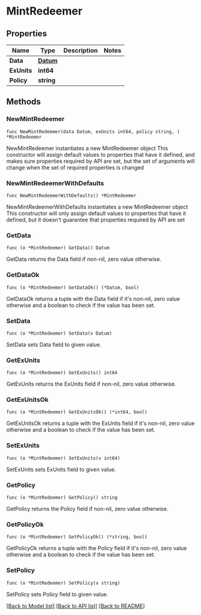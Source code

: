 # MintRedeemer

## Properties

Name | Type | Description | Notes
------------ | ------------- | ------------- | -------------
**Data** | [**Datum**](Datum.md) |  | 
**ExUnits** | **int64** |  | 
**Policy** | **string** |  | 

## Methods

### NewMintRedeemer

`func NewMintRedeemer(data Datum, exUnits int64, policy string, ) *MintRedeemer`

NewMintRedeemer instantiates a new MintRedeemer object
This constructor will assign default values to properties that have it defined,
and makes sure properties required by API are set, but the set of arguments
will change when the set of required properties is changed

### NewMintRedeemerWithDefaults

`func NewMintRedeemerWithDefaults() *MintRedeemer`

NewMintRedeemerWithDefaults instantiates a new MintRedeemer object
This constructor will only assign default values to properties that have it defined,
but it doesn't guarantee that properties required by API are set

### GetData

`func (o *MintRedeemer) GetData() Datum`

GetData returns the Data field if non-nil, zero value otherwise.

### GetDataOk

`func (o *MintRedeemer) GetDataOk() (*Datum, bool)`

GetDataOk returns a tuple with the Data field if it's non-nil, zero value otherwise
and a boolean to check if the value has been set.

### SetData

`func (o *MintRedeemer) SetData(v Datum)`

SetData sets Data field to given value.


### GetExUnits

`func (o *MintRedeemer) GetExUnits() int64`

GetExUnits returns the ExUnits field if non-nil, zero value otherwise.

### GetExUnitsOk

`func (o *MintRedeemer) GetExUnitsOk() (*int64, bool)`

GetExUnitsOk returns a tuple with the ExUnits field if it's non-nil, zero value otherwise
and a boolean to check if the value has been set.

### SetExUnits

`func (o *MintRedeemer) SetExUnits(v int64)`

SetExUnits sets ExUnits field to given value.


### GetPolicy

`func (o *MintRedeemer) GetPolicy() string`

GetPolicy returns the Policy field if non-nil, zero value otherwise.

### GetPolicyOk

`func (o *MintRedeemer) GetPolicyOk() (*string, bool)`

GetPolicyOk returns a tuple with the Policy field if it's non-nil, zero value otherwise
and a boolean to check if the value has been set.

### SetPolicy

`func (o *MintRedeemer) SetPolicy(v string)`

SetPolicy sets Policy field to given value.



[[Back to Model list]](../README.md#documentation-for-models) [[Back to API list]](../README.md#documentation-for-api-endpoints) [[Back to README]](../README.md)


